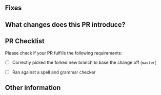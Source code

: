 <!-- When opening a PR, start by forking this repository. Then, you'll need to create a new branch derived from the forked `master` branch. 

Once you have established all the changes in the forked repository then open the PR in the [WindowsCommunityToolkit-wiki](https://github.com/windows-toolkit/WindowsCommunityToolkit-wiki/pulls) which will be synced to master of the repository -->


## Fixes # 
<!-- Add the relevant issue number after the "#" mentioned above for ex: Fixes #1234 (if any, otherwise remove this line) -->


## What changes does this PR introduce?
<!-- Please describe the updated information in detail -->


## PR Checklist

Please check if your PR fulfills the following requirements:

- [ ] Correctly picked the forked new branch to base the change off (`master`)
- [ ] Ran against a spell and grammar checker 


## Other information
